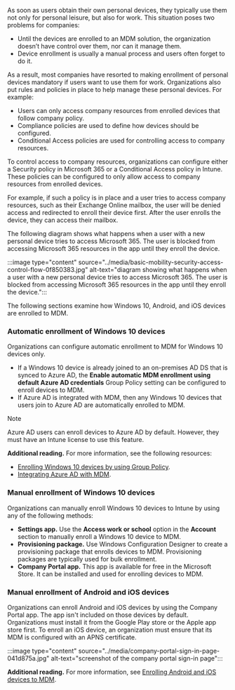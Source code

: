 As soon as users obtain their own personal devices, they typically use them not only for personal leisure, but also for work. This situation poses two problems for companies:

 -  Until the devices are enrolled to an MDM solution, the organization doesn’t have control over them, nor can it manage them.
 -  Device enrollment is usually a manual process and users often forget to do it.

As a result, most companies have resorted to making enrollment of personal devices mandatory if users want to use them for work. Organizations also put rules and policies in place to help manage these personal devices. For example:

 -  Users can only access company resources from enrolled devices that follow company policy.
 -  Compliance policies are used to define how devices should be configured.
 -  Conditional Access policies are used for controlling access to company resources.

To control access to company resources, organizations can configure either a Security policy in Microsoft 365 or a Conditional Access policy in Intune. These policies can be configured to only allow access to company resources from enrolled devices.

For example, if such a policy is in place and a user tries to access company resources, such as their Exchange Online mailbox, the user will be denied access and redirected to enroll their device first. After the user enrolls the device, they can access their mailbox.<br>

The following diagram shows what happens when a user with a new personal device tries to access Microsoft 365. The user is blocked from accessing Microsoft 365 resources in the app until they enroll the device.

:::image type="content" source="../media/basic-mobility-security-access-control-flow-0f850383.jpg" alt-text="diagram showing what happens when a user with a new personal device tries to access Microsoft 365. The user is blocked from accessing Microsoft 365 resources in the app until they enroll the device.":::


The following sections examine how Windows 10, Android, and iOS devices are enrolled to MDM.

### Automatic enrollment of Windows 10 devices

Organizations can configure automatic enrollment to MDM for Windows 10 devices only.

 -  If a Windows 10 device is already joined to an on-premises AD DS that is synced to Azure AD, the **Enable automatic MDM enrollment using default Azure AD credentials** Group Policy setting can be configured to enroll devices to MDM.
 -  If Azure AD is integrated with MDM, then any Windows 10 devices that users join to Azure AD are automatically enrolled to MDM.

> [!NOTE]
> Azure AD users can enroll devices to Azure AD by default. However, they must have an Intune license to use this feature.

**Additional reading.** For more information, see the following resources:

 -  [Enrolling Windows 10 devices by using Group Policy](/windows/client-management/mdm/enroll-a-windows-10-device-automatically-using-group-policy?azure-portal=true).
 -  [Integrating Azure AD with MDM](/windows/client-management/mdm/azure-ad-and-microsoft-intune-automatic-mdm-enrollment-in-the-new-portal?azure-portal=true).

### Manual enrollment of Windows 10 devices

Organizations can manually enroll Windows 10 devices to Intune by using any of the following methods:

 -  **Settings app.** Use the **Access work or school** option in the **Account** section to manually enroll a Windows 10 device to MDM.
 -  **Provisioning package.** Use Windows Configuration Designer to create a provisioning package that enrolls devices to MDM. Provisioning packages are typically used for bulk enrollment.
 -  **Company Portal app.** This app is available for free in the Microsoft Store. It can be installed and used for enrolling devices to MDM.

### Manual enrollment of Android and iOS devices

Organizations can enroll Android and iOS devices by using the Company Portal app. The app isn't included on those devices by default. Organizations must install it from the Google Play store or the Apple app store first. To enroll an iOS device, an organization must ensure that its MDM is configured with an APNS certificate.

:::image type="content" source="../media/company-portal-sign-in-page-041d875a.jpg" alt-text="screenshot of the company portal sign-in page":::


**Additional reading.** For more information, see [Enrolling Android and iOS devices to MDM](/intune-user-help/enroll-your-device-in-intune-all?azure-portal=true).

### 
